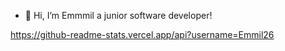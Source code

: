 - 👋 Hi, I’m Emmmil a junior software developer!
<!---
Emmil26/Emmil26 is a ✨ special ✨ repository because its `README.md` (this file) appears on your GitHub profile.
You can click the Preview link to take a look at your changes.
--->
https://github-readme-stats.vercel.app/api?username=Emmil26
